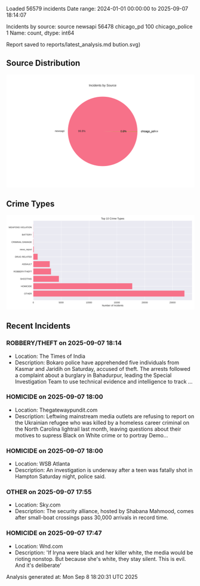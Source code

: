 
Loaded 56579 incidents
Date range: 2024-01-01 00:00:00 to 2025-09-07 18:14:07

Incidents by source:
source
newsapi           56478
chicago_pd          100
chicago_police        1
Name: count, dtype: int64

Report saved to reports/latest_analysis.md
bution.svg)

## Source Distribution
![Source Distribution](images/source_distribution.svg)

## Crime Types
![Crime Types](images/crime_types.svg)

## Recent Incidents

### ROBBERY/THEFT on 2025-09-07 18:14
- Location: The Times of India
- Description: Bokaro police have apprehended five individuals from Kasmar and Jaridih on Saturday, accused of theft. The arrests followed a complaint about a burglary in Bahadurpur, leading the Special Investigation Team to use technical evidence and intelligence to track …


### HOMICIDE on 2025-09-07 18:00
- Location: Thegatewaypundit.com
- Description: Leftwing mainstream media outlets are refusing to report on the Ukrainian refugee who was killed by a homeless career criminal on the North Carolina lightrail last month, leaving questions about their motives to supress Black on White crime or to portray Demo…


### HOMICIDE on 2025-09-07 18:00
- Location: WSB Atlanta
- Description: An investigation is underway after a teen was fatally shot in Hampton Saturday night, police said.


### OTHER on 2025-09-07 17:55
- Location: Sky.com
- Description: The security alliance, hosted by Shabana Mahmood,  comes after small-boat crossings pass 30,000 arrivals in record time.


### HOMICIDE on 2025-09-07 17:47
- Location: Wnd.com
- Description: 'If Iryna were black and her killer white, the media would be rioting nonstop. But because she's white, they stay silent. This is evil. And it's deliberate'

Analysis generated at: Mon Sep  8 18:20:31 UTC 2025
